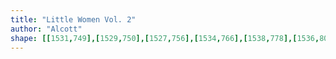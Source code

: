 ```yaml
---
title: "Little Women Vol. 2"
author: "Alcott"
shape: [[1531,749],[1529,750],[1527,756],[1534,766],[1538,778],[1536,802],[1537,963],[1534,1084],[1534,1188],[1532,1212],[1533,1253],[1531,1277],[1532,1294],[1530,1348],[1530,1421],[1532,1435],[1530,1462],[1530,1537],[1532,1543],[1546,1547],[1580,1547],[1595,1544],[1598,1539],[1600,1518],[1600,1481],[1602,1448],[1601,1342],[1604,1246],[1604,1147],[1608,990],[1609,837],[1607,829],[1598,815],[1572,787],[1564,775],[1556,767],[1550,756],[1539,749]]
---
```

